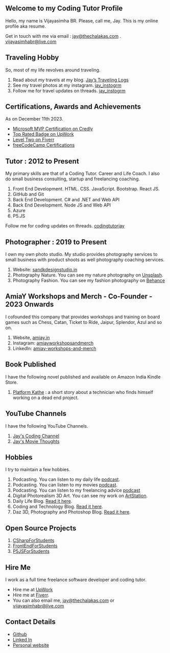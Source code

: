 ## Welcome to my Coding Tutor Profile

Hello, my name is Vijayasimha BR. Please, call me, Jay. This is my online profile aka resume. 

Get in touch with me via email : jay@thechalakas.com . vijayasimhabr@live.com

## Traveling Hobby

So, most of my life revolves around traveling.

1. Read about my travels at my blog. [Jay’s Traveling Logs](https://vijayasimhabr.medium.com/list/jays-traveling-logs-9175beaccfc4)
2. See my travel photos at my instagram. [jay_instogrm](https://www.instagram.com/jay_instogrm/)
3. Follow me for travel updates on threads. [jay_instogrm](https://www.threads.net/@jay_instogrm)

## Certifications, Awards and Achievements

As on December 11th 2023.

* [Microsoft MVP Certification on Credly](https://www.credly.com/badges/cec537a7-2e68-4f37-9f4d-c028e6828085/public_url)
* [Top Rated Badge on UpWork](https://www.upwork.com/fl/vijayasimhabr)
* [Level Two on Fiverr](https://www.fiverr.com/jay_codeguy)
* [freeCodeCamp Certifications](https://www.freecodecamp.org/jay_tutor)

## Tutor : 2012 to Present

My primary skills are that of a Coding Tutor. Career and Life Coach. I also do small business consulting, startup and freelancing coaching.

1. Front End Development. HTML. CSS. JavaScript. Bootstrap. React JS.
1. GitHub and Git
1. Back End Development. C# and .NET and Web API
2. Back End Development. Node JS and Web API
1. Azure
1. P5.JS

Follow me for coding updates on threads. [codingtutorjay](https://www.threads.net/@codingtutorjay)

## Photographer : 2019 to Present

I own my own photo studio. My studio provides photography services to small business with product shoots as well photography coaching services. 

1. Website: [sandkdesignstudio.in](https://sandkdesignstudio.in)
1. Photography Nature. You can see my nature photography on [Unsplash](https://unsplash.com/@jay_neeruhaaku).
1. Photography Fashion. You can see my fashion photography on [Behance](https://www.behance.net/vijayasimhabr)

## AmiaY Workshops and Merch - Co-Founder - 2023 Onwards

I cofounded this company that provides workshops and training on board games such as Chess, Catan, Ticket to Ride, Jaipur, Splendor, Azul and so on.

1. Website, [amiay.in](http://amiay.in)
2. Instagram: [amiayworkshopsandmerch](instagram.com/amiayworkshopsandmerch)
3. LinkedIn: [amiay-workshops-and-merch](https://www.linkedin.com/company/amiay-workshops-and-merch/)

## Book Published

I have the following novel published and available on Amazon India Kindle Store. 

1. [Platform Kathe](https://amzn.eu/d/3v4FPCt) : a short story about a technician who finds himself working on a dead end project.

## YouTube Channels

I have the following YouTube Channels.

1. [Jay's Coding Channel](https://www.youtube.com/channel/UCJJVulg4J7POMdX0veuacXw)
2. [Jay's Movie Thoughts](https://www.youtube.com/channel/UCQbiE3FFa6FIHKqJ7CRvKaA)

## Hobbies

I try to maintain a few hobbies.

1. Podcasting. You can listen to my daily life [podcast](https://stories.thechalakas.com/listen-to-podcast/).
1. Podcasting. You can listen to my movies [podcast](https://sandkdesignstudio.in/jays-movie-podcast/).
2. Podcasting. You can listen to my freelancing advice [podcast](https://freelancingstories.substack.com/podcast)
1. Digital Photorealism 3D Art. You can see my work on [ArtStation](https://www.artstation.com/jay_kalenildana).
1. Daily Life Blog. [Read it here](https://medium.com/the-sanguine-tech-trainer).
1. Coding and Technology Blog. [Read it here](https://medium.com/projectwt).
1. Daz 3D, Photography and Photoshop Blog. [Read it here](https://medium.com/random-pink-hula).

## Open Source Projects

1. [CSharpForStudents](https://github.com/Jay-study-nildana/CSharpForStudents)
1. [FrontEndForStudents](https://github.com/Jay-study-nildana/FrontEndForStudents)
1. [P5JSForStudents](https://github.com/Jay-study-nildana/P5JSForStudents)

## Hire Me

I work as a full time freelance software developer and coding tutor. 

* Hire me at [UpWork](https://www.upwork.com/fl/vijayasimhabr)
* Hire me at [Fiverr](https://www.fiverr.com/jay_codeguy).  
* You can also email me, jay@thechalakas.com or vijayasimhabr@live.com

## Contact Details

- [Github](https://github.com/Jay-study-nildana)
- [Linked In](https://www.linkedin.com/in/vijayasimhabr)
- [Personal website](https://stories.thechalakas.com)
